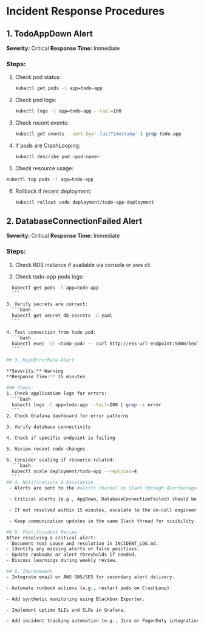 # Incident Response Procedures

## 1. TodoAppDown Alert

**Severity:** Critical
**Response Time:** Immediate

### Steps:
1. Check pod status:
    ```bash
    kubectl get pods -l app=todo-app
    ```

2. Check pod logs:
    ```bash
    kubectl logs -l app=todo-app --tail=100
    ```

3. Check recent events:
    ```bash
    kubectl get events --sort-by='.lastTimestamp' | grep todo-app
    ```

4. If pods are CrashLooping:
    ```bash
    kubectl describe pod <pod-name>
    ```

5. Check resource usage:
  ```bash
  kubectl top pods -l app=todo-app
  ```

6. Rollback if recent deployment:
    ```bash
    kubectl rollout undo deployment/todo-app-deployment
    ```

## 2. DatabaseConnectionFailed Alert

**Severity:** Critical
**Response Time:** Immediate

### Steps:
1. Check RDS instance if available via console or aws cli 

2. Check todo-app pods logs:
  ```bash
    kubectl get pods -l app=todo-app
    ```

3. Verify secrets are correct:
    ```bash
    kubectl get secret db-secrets -o yaml
    ```

4. Test connection from todo pod:
    ```bash
    kubectl exec -it <todo-pod> -- curl http://eks-url-endpoint:5000/healthz
    ```

## 3. HighErrorRate Alert

**Severity:** Warning
**Response Time:** 15 minutes

### Steps:
1. Check application logs for errors:
    ```bash
    kubectl logs -l app=todo-app --tail=200 | grep -i error
    ```
2. Check Grafana dashboard for error patterns

3. Verify database connectivity

4. Check if specific endpoint is failing

5. Review recent code changes

6. Consider scaling if resource-related:
    ```bash
    kubectl scale deployment/todo-app --replicas=4
    ```
## 4. Notifications & Escalation
   - Alerts are sent to the #alerts channel on Slack through Alertmanager.

   - Critical alerts (e.g., AppDown, DatabaseConnectionFailed) should be acknowledged immediately in Slack.

   - If not resolved within 15 minutes, escalate to the on-call engineer.

   - Keep communication updates in the same Slack thread for visibility.

## 5. Post-Incident Review
After resolving a critical alert:
- Document root cause and resolution in INCIDENT_LOG.md.
- Identify any missing alerts or false positives.
- Update runbooks or alert thresholds if needed.
- Discuss learnings during weekly review.

## 6. Improvement 
- Integrate email or AWS SNS/SES for secondary alert delivery.

- Automate runbook actions (e.g., restart pods on CrashLoop).

- Add synthetic monitoring using Blackbox Exporter.

- Implement uptime SLIs and SLOs in Grafana.

- Add incident tracking automation (e.g., Jira or PagerDuty integration).